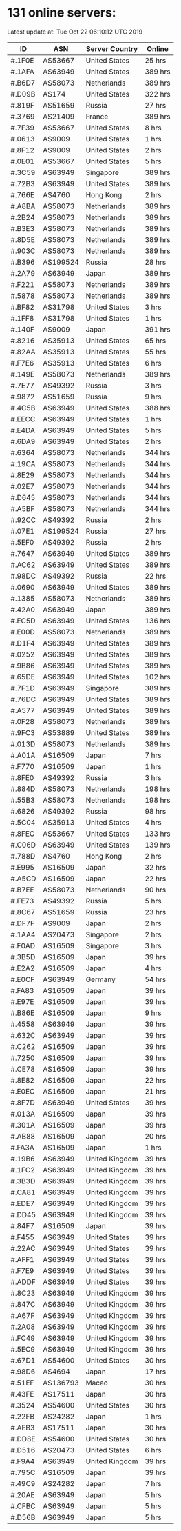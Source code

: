 # 131 online servers:

Latest update at: Tue Oct 22 06:10:12 UTC 2019

| ID | ASN | Server Country | Online |
| -- | --- | -------------- | ------ |
| #.1F0E | AS53667 | United States | 25 hrs |
| #.1AFA | AS63949 | United States | 389 hrs |
| #.B6D7 | AS58073 | Netherlands | 389 hrs |
| #.D09B | AS174 | United States | 322 hrs |
| #.819F | AS51659 | Russia | 27 hrs |
| #.3769 | AS21409 | France | 389 hrs |
| #.7F39 | AS53667 | United States | 8 hrs |
| #.0613 | AS9009 | United States | 1 hrs |
| #.8F12 | AS9009 | United States | 2 hrs |
| #.0E01 | AS53667 | United States | 5 hrs |
| #.3C59 | AS63949 | Singapore | 389 hrs |
| #.72B3 | AS63949 | United States | 389 hrs |
| #.766E | AS4760 | Hong Kong | 2 hrs |
| #.A8BA | AS58073 | Netherlands | 389 hrs |
| #.2B24 | AS58073 | Netherlands | 389 hrs |
| #.B3E3 | AS58073 | Netherlands | 389 hrs |
| #.8D5E | AS58073 | Netherlands | 389 hrs |
| #.903C | AS58073 | Netherlands | 389 hrs |
| #.B396 | AS199524 | Russia | 28 hrs |
| #.2A79 | AS63949 | Japan | 389 hrs |
| #.F221 | AS58073 | Netherlands | 389 hrs |
| #.5878 | AS58073 | Netherlands | 389 hrs |
| #.BF82 | AS31798 | United States | 3 hrs |
| #.1FF8 | AS31798 | United States | 1 hrs |
| #.140F | AS9009 | Japan | 391 hrs |
| #.8216 | AS35913 | United States | 65 hrs |
| #.82AA | AS35913 | United States | 55 hrs |
| #.F7E6 | AS35913 | United States | 6 hrs |
| #.149E | AS58073 | Netherlands | 389 hrs |
| #.7E77 | AS49392 | Russia | 3 hrs |
| #.9872 | AS51659 | Russia | 9 hrs |
| #.4C5B | AS63949 | United States | 388 hrs |
| #.EECC | AS63949 | United States | 1 hrs |
| #.E4DA | AS63949 | United States | 5 hrs |
| #.6DA9 | AS63949 | United States | 2 hrs |
| #.6364 | AS58073 | Netherlands | 344 hrs |
| #.19CA | AS58073 | Netherlands | 344 hrs |
| #.8E29 | AS58073 | Netherlands | 344 hrs |
| #.02E7 | AS58073 | Netherlands | 344 hrs |
| #.D645 | AS58073 | Netherlands | 344 hrs |
| #.A5BF | AS58073 | Netherlands | 344 hrs |
| #.92CC | AS49392 | Russia | 2 hrs |
| #.07E1 | AS199524 | Russia | 27 hrs |
| #.5EF0 | AS49392 | Russia | 2 hrs |
| #.7647 | AS63949 | United States | 389 hrs |
| #.AC62 | AS63949 | United States | 389 hrs |
| #.98DC | AS49392 | Russia | 22 hrs |
| #.0690 | AS63949 | United States | 389 hrs |
| #.1385 | AS58073 | Netherlands | 389 hrs |
| #.42A0 | AS63949 | Japan | 389 hrs |
| #.EC5D | AS63949 | United States | 136 hrs |
| #.E00D | AS58073 | Netherlands | 389 hrs |
| #.D1F4 | AS63949 | United States | 389 hrs |
| #.0252 | AS63949 | United States | 389 hrs |
| #.9B86 | AS63949 | United States | 389 hrs |
| #.65DE | AS63949 | United States | 102 hrs |
| #.7F1D | AS63949 | Singapore | 389 hrs |
| #.76DC | AS63949 | United States | 389 hrs |
| #.A577 | AS63949 | United States | 389 hrs |
| #.0F28 | AS58073 | Netherlands | 389 hrs |
| #.9FC3 | AS53889 | United States | 389 hrs |
| #.013D | AS58073 | Netherlands | 389 hrs |
| #.A01A | AS16509 | Japan | 7 hrs |
| #.F770 | AS16509 | Japan | 1 hrs |
| #.8FE0 | AS49392 | Russia | 3 hrs |
| #.884D | AS58073 | Netherlands | 198 hrs |
| #.55B3 | AS58073 | Netherlands | 198 hrs |
| #.6826 | AS49392 | Russia | 98 hrs |
| #.5C04 | AS35913 | United States | 4 hrs |
| #.8FEC | AS53667 | United States | 133 hrs |
| #.C06D | AS63949 | United States | 139 hrs |
| #.788D | AS4760 | Hong Kong | 2 hrs |
| #.E995 | AS16509 | Japan | 32 hrs |
| #.A5CD | AS16509 | Japan | 22 hrs |
| #.B7EE | AS58073 | Netherlands | 90 hrs |
| #.FE73 | AS49392 | Russia | 5 hrs |
| #.8C67 | AS51659 | Russia | 23 hrs |
| #.DF7F | AS9009 | Japan | 2 hrs |
| #.1AA4 | AS20473 | Singapore | 2 hrs |
| #.F0AD | AS16509 | Singapore | 3 hrs |
| #.3B5D | AS16509 | Japan | 39 hrs |
| #.E2A2 | AS16509 | Japan | 4 hrs |
| #.E0CF | AS63949 | Germany | 54 hrs |
| #.FA83 | AS16509 | Japan | 39 hrs |
| #.E97E | AS16509 | Japan | 39 hrs |
| #.B86E | AS16509 | Japan | 9 hrs |
| #.4558 | AS63949 | Japan | 39 hrs |
| #.632C | AS63949 | Japan | 39 hrs |
| #.C262 | AS16509 | Japan | 39 hrs |
| #.7250 | AS16509 | Japan | 39 hrs |
| #.CE78 | AS16509 | Japan | 39 hrs |
| #.8E82 | AS16509 | Japan | 22 hrs |
| #.E0EC | AS16509 | Japan | 21 hrs |
| #.8F7D | AS63949 | United States | 39 hrs |
| #.013A | AS16509 | Japan | 39 hrs |
| #.301A | AS16509 | Japan | 39 hrs |
| #.AB88 | AS16509 | Japan | 20 hrs |
| #.FA3A | AS16509 | Japan | 1 hrs |
| #.19B6 | AS63949 | United Kingdom | 39 hrs |
| #.1FC2 | AS63949 | United Kingdom | 39 hrs |
| #.3B3D | AS63949 | United Kingdom | 39 hrs |
| #.CA81 | AS63949 | United Kingdom | 39 hrs |
| #.EDE7 | AS63949 | United Kingdom | 39 hrs |
| #.DD45 | AS63949 | United Kingdom | 39 hrs |
| #.84F7 | AS16509 | Japan | 39 hrs |
| #.F455 | AS63949 | United States | 39 hrs |
| #.22AC | AS63949 | United States | 39 hrs |
| #.AFF1 | AS63949 | United States | 39 hrs |
| #.F7E9 | AS63949 | United States | 39 hrs |
| #.ADDF | AS63949 | United States | 39 hrs |
| #.8C23 | AS63949 | United Kingdom | 39 hrs |
| #.847C | AS63949 | United Kingdom | 39 hrs |
| #.A67F | AS63949 | United Kingdom | 39 hrs |
| #.2A08 | AS63949 | United Kingdom | 39 hrs |
| #.FC49 | AS63949 | United Kingdom | 39 hrs |
| #.5EC9 | AS63949 | United Kingdom | 39 hrs |
| #.67D1 | AS54600 | United States | 30 hrs |
| #.98D6 | AS4694 | Japan | 17 hrs |
| #.51EF | AS136793 | Macao | 30 hrs |
| #.43FE | AS17511 | Japan | 30 hrs |
| #.3524 | AS54600 | United States | 30 hrs |
| #.22FB | AS24282 | Japan | 1 hrs |
| #.AEB3 | AS17511 | Japan | 30 hrs |
| #.DD8E | AS54600 | United States | 30 hrs |
| #.D516 | AS20473 | United States | 6 hrs |
| #.F9A4 | AS63949 | United Kingdom | 39 hrs |
| #.795C | AS16509 | Japan | 39 hrs |
| #.49C9 | AS24282 | Japan | 7 hrs |
| #.20AE | AS63949 | Japan | 5 hrs |
| #.CFBC | AS63949 | Japan | 5 hrs |
| #.D56B | AS63949 | Japan | 5 hrs |

